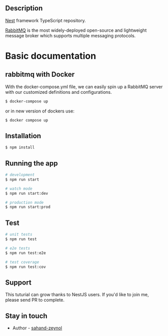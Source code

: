 

## Description

[Nest](https://github.com/nestjs/nest) framework TypeScript repository.

[RabbitMQ](https://www.rabbitmq.com/#featuress) is the most widely-deployed open-source and lightweight message broker which supports multiple messaging protocols.


# Basic documentation


## rabbitmq with Docker
With the docker-compose.yml file, we can easily spin up a RabbitMQ server with our customized definitions and configurations.

```bash
$ docker-compose up
```
or in new version of dockers use:
```bash
$ docker compose up
```


## Installation

```bash
$ npm install
```

## Running the app

```bash
# development
$ npm run start

# watch mode
$ npm run start:dev

# production mode
$ npm run start:prod
```

## Test

```bash
# unit tests
$ npm run test

# e2e tests
$ npm run test:e2e

# test coverage
$ npm run test:cov
```

## Support

 This tuturial can grow thanks to NestJS users. If you'd like to join me, please send PR to complete.

## Stay in touch

- Author - [sahand-zeynol](https://github.com/sahand-zeynol)

